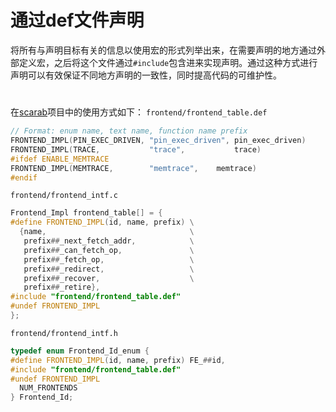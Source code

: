 # 通过def文件声明 
将所有与声明目标有关的信息以使用宏的形式列举出来，在需要声明的地方通过外部定义宏，之后将这个文件通过`#include`包含进来实现声明。通过这种方式进行声明可以有效保证不同地方声明的一致性，同时提高代码的可维护性。
# 
在[scarab](https://github.com/hpsresearchgroup/scarab)项目中的使用方式如下：
`frontend/frontend_table.def`
```C++
// Format: enum name, text name, function name prefix
FRONTEND_IMPL(PIN_EXEC_DRIVEN, "pin_exec_driven", pin_exec_driven)
FRONTEND_IMPL(TRACE,           "trace",           trace)
#ifdef ENABLE_MEMTRACE
FRONTEND_IMPL(MEMTRACE,	       "memtrace",	  memtrace)
#endif
```
`frontend/frontend_intf.c`
```C++
Frontend_Impl frontend_table[] = {
#define FRONTEND_IMPL(id, name, prefix) \
  {name,                                \
   prefix##_next_fetch_addr,            \
   prefix##_can_fetch_op,               \
   prefix##_fetch_op,                   \
   prefix##_redirect,                   \
   prefix##_recover,                    \
   prefix##_retire},
#include "frontend/frontend_table.def"
#undef FRONTEND_IMPL
};
```
`frontend/frontend_intf.h`
```C++
typedef enum Frontend_Id_enum {
#define FRONTEND_IMPL(id, name, prefix) FE_##id,
#include "frontend/frontend_table.def"
#undef FRONTEND_IMPL
  NUM_FRONTENDS
} Frontend_Id;
```